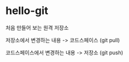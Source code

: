# hello-git
처음 만들어 보는 원격 저장소

저장소에서 변경하는 내용 -> 코드스페이스 (git pull)


코드스페이스에서 변경하는 내용 -> 저장소 (git push)

